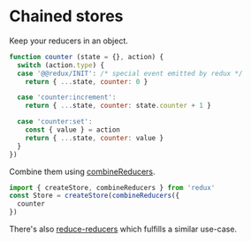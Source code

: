 # Chained stores

Keep your reducers in an object.

```js
function counter (state = {}, action) {
  switch (action.type) {
  case '@@redux/INIT': /* special event emitted by redux */
    return { ...state, counter: 0 }

  case 'counter:increment':
    return { ...state, counter: state.counter + 1 }

  case 'counter:set':
    const { value } = action
    return { ...state, counter: value }
  }
})
```

Combine them using [combineReducers](http://rackt.github.io/redux/docs/api/combineReducers.html).

```js
import { createStore, combineReducers } from 'redux'
const Store = createStore(combineReducers({
  counter
})
```

There's also [reduce-reducers] which fulfills a similar use-case.

[reduce-reducers]: https://github.com/acdlite/reduce-reducers

